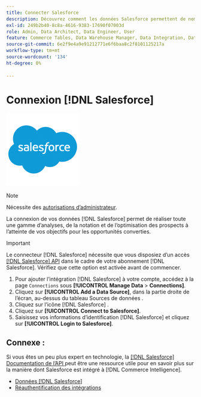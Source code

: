 ```yaml
---
title: Connecter Salesforce
description: Découvrez comment les données Salesforce permettent de nombreuses analyses, de la notation et de l’optimisation des prospects à l’atteinte de vos objectifs pour les opportunités converties.
exl-id: 249b2b40-8c8a-4616-9383-17690f07003d
role: Admin, Data Architect, Data Engineer, User
feature: Commerce Tables, Data Warehouse Manager, Data Integration, Data Import/Export
source-git-commit: 6e2f9e4a9e91212771e6f6baa8c2f8101125217a
workflow-type: tm+mt
source-wordcount: '134'
ht-degree: 0%

---
```


# Connexion [!DNL Salesforce]

![](../../../assets/Salesforce_Logo.png)

>[!NOTE]
>
>Nécessite des [autorisations d’administrateur](../../../administrator/user-management/user-management.md).

La connexion de vos données [!DNL Salesforce] permet de réaliser toute une gamme d’analyses, de la notation et de l’optimisation des prospects à l’atteinte de vos objectifs pour les opportunités converties.

>[!IMPORTANT]
>
>Le connecteur [!DNL Salesforce] nécessite que vous disposiez d’un accès [[!DNL Salesforce] API](../integrations/salesforce.md) dans le cadre de votre abonnement [!DNL Salesforce]. Vérifiez que cette option est activée avant de commencer.

1. Pour ajouter l’intégration [!DNL Salesforce] à votre compte, accédez à la page `Connections` sous **[!UICONTROL Manage Data** > **Connections]**.
1. Cliquez sur **[!UICONTROL Add a Data Source]**, dans la partie droite de l’écran, au-dessus du tableau Sources de données .
1. Cliquez sur l’icône [!DNL Salesforce] .
1. Cliquez sur **[!UICONTROL Connect to Salesforce]**.
1. Saisissez vos informations d’identification [!DNL Salesforce] et cliquez sur **[!UICONTROL Login to Salesforce]**.

## Connexe :

Si vous êtes un peu plus expert en technologie, la [[!DNL Salesforce]  Documentation de l’API ](https://developer.salesforce.com/docs/atlas.en-us.api_rest.meta/api_rest/intro_what_is_rest_api.htm) peut être une ressource utile pour en savoir plus sur la manière dont Salesforce est intégré à [!DNL Commerce Intelligence].

* [Données  [!DNL Salesforce] ](../integrations/salesforce-data.md)
* [Réauthentification des intégrations](https://experienceleague.adobe.com/docs/commerce-knowledge-base/kb/how-to/mbi-reauthenticating-integrations.html)
